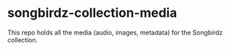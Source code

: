 # songbirdz-collection-media
This repo holds all the media (audio, images, metadata) for the Songbirdz collection.
